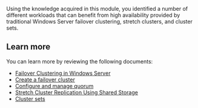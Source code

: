 Using the knowledge acquired in this module, you identified a number of different workloads that can benefit from high availability provided by traditional Windows Server failover clustering, stretch clusters, and cluster sets.

## Learn more

You can learn more by reviewing the following documents:

- [Failover Clustering in Windows Server](/windows-server/failover-clustering/failover-clustering-overview?azure-portal=true)
- [Create a failover cluster](/windows-server/failover-clustering/create-failover-cluster?azure-portal=true)
- [Configure and manage quorum](/windows-server/failover-clustering/manage-cluster-quorum?azure-portal=true)
- [Stretch Cluster Replication Using Shared Storage](/windows-server/storage/storage-replica/stretch-cluster-replication-using-shared-storage?azure-portal=true)
- [Cluster sets](/windows-server/storage/storage-spaces/cluster-sets?azure-portal=true)

